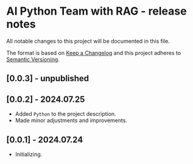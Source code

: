 # AI Python Team with RAG - release notes

All notable changes to this project will be documented in this file.

The format is based on [Keep a Changelog](http://keepachangelog.com/) and this project adheres to [Semantic Versioning](http://semver.org/).

## [0.0.3] - unpublished

## [0.0.2] - 2024.07.25

- Added `Python` to the project description.
- Made minor adjustments and improvements.

## [0.0.1] - 2024.07.24

- Initializing.
